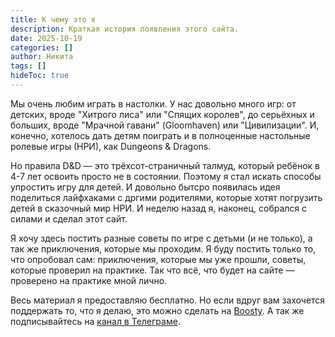 ```yaml
---
title: К чему это я
description: Краткая история появления этого сайта.
date: 2025-10-19
categories: []
author: Никита
tags: []
hideToc: true
---
```


Мы очень любим играть в настолки. У нас довольно много игр: от детских, вроде "Хитрого лиса" или "Спящих королев", до серьёхных и больших, вроде "Мрачной гавани" (Gloomhaven) или "Цивилизации". И, конечно, хотелось дать детям поиграть и в полноценные настольные ролевые игры (НРИ), как Dungeons & Dragons.

Но правила D&D — это трёхсот-страничный талмуд, который ребёнок в 4-7 лет освоить просто не в состоянии. Поэтому я стал искать способы упростить игру для детей. И довольно бытсро появилась идея поделиться лайфхаками с дргими родителями, которые хотят погрузить детей в сказочный мир НРИ. И неделю назад я, наконец, собрался с силами и сделал этот сайт.

Я хочу здесь постить разные советы по игре с детьми (и не только), а так же приключения, которые мы проходим. Я буду постить только то, что опробовал сам: приключения, которые мы уже прошли, советы, которые проверил на практике. Так что всё, что будет на сайте — проверено на практике мной лично.

Весь материал я предоставляю бесплатно. Но если вдруг вам захочется поддержать то, что я делаю, это можно сделать на [Boosty](https://boosty.to/daddm). А так же подписывайтесь на [канал в Телеграме](https://t.me/dad_dm).
